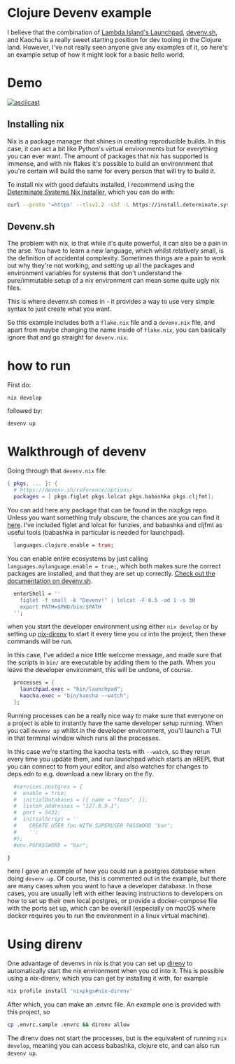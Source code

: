 # Clojure Devenv example

I believe that the combination of [Lambda Island's Launchpad](https://github.com/lambdaisland/launchpad), [devenv.sh](https://devenv.sh), and Kaocha is a really sweet starting position for dev tooling in the Clojure land. However, I've not really seen anyone give any examples of it, so here's an example setup of how it might look for a basic hello world.

# Demo
[![asciicast](https://asciinema.org/a/rKZXVq4GnexlkOryGMJXM3lw8.svg)](https://asciinema.org/a/rKZXVq4GnexlkOryGMJXM3lw8)

## Installing nix
Nix is a package manager that shines in creating reproducible builds. In this case, it can act a bit like Python's virtual environments but for everything you can ever want. The amount of packages that nix has supported is immense, and with nix flakes it's possible to build an environnment that you're certain will build the same for every person that will try to build it.

To install nix with good defaults installed, I recommend using the [Determinate Systems Nix Installer](https://zero-to-nix.com/concepts/nix-installer), which you can do with:

```bash
curl --proto '=https' --tlsv1.2 -sSf -L https://install.determinate.systems/nix | sh -s -- install
```

## Devenv.sh
The problem with nix, is that while it's quite powerful, it can also be a pain in the arse. You have to learn a new language, which whilst relatively small, is the definition of accidental complexity. Sometimes things are a pain to work out why they're not working, and setting up all the packages and environment variables for systems that don't understand the pure/immutable setup of a nix environment can mean some quite ugly nix files.

This is where devenv.sh comes in - it provides a way to use very simple syntax to just create what you want.

So this example includes both a `flake.nix` file and a `devenv.nix` file, and apart from maybe changing the name inside of `flake.nix`, you can basically ignore that and go straight for `devenv.nix`.

# how to run

First do:
```
nix develop
```

followed by:
```
devenv up
```

# Walkthrough of devenv
Going through that `devenv.nix` file:
```nix
{ pkgs, ... }: {
  # https://devenv.sh/reference/options/
  packages = [ pkgs.figlet pkgs.lolcat pkgs.babashka pkgs.cljfmt];
```
You can add here any package that can be found in the nixpkgs repo. Unless you want something truly obscure, the chances are you can find it [here](https://search.nixos.org/packages). I've included figlet and lolcat for funzies, and babashka and cljfmt as useful tools (babashka in particular is needed for launchpad).

```nix
  languages.clojure.enable = true;
```
You can enable entire ecosystems by just calling `languages.mylanguage.enable = true;`, which both makes sure the correct packages are installed, and that they are set up correctly. [Check out the documentation on devenv.sh](https://devenv.sh/languages/).

```nix
  enterShell = ''
    figlet -f small -k "Devenv!" | lolcat -F 0.5 -ad 1 -s 30
    export PATH=$PWD/bin:$PATH
  '';
```
when you start the developer environment using either `nix develop` or by setting up [nix-direnv](https://github.com/nix-community/nix-direnv) to start it every time you `cd` into the project, then these commands will be run. 

In this case, I've added a nice little welcome message, and made sure that the scripts in `bin/` are executable by adding them to the path. When you leave the developer environment, this will be undone, of course.

```nix
  processes = {
    launchpad.exec = "bin/launchpad";
    kaocha.exec = "bin/kaocha --watch";
  };
```
Running processes can be a really nice way to make sure that everyone on a project is able to instantly have the same developer setup running. When you call `devenv up` whilst in the developer environment, you'll launch a TUI in that terminal window which runs all the processes. 

In this case we're starting the kaocha tests with `--watch`, so they rerun every time you update them, and run launchpad which starts an nREPL that you can connect to from your editor, and also watches for changes to deps.edn to e.g. download a new library on the fly.

```nix
  #services.postgres = {
  #  enable = true;
  #  initialDatabases = [{ name = "foos"; }];
  #  listen_addresses = "127.0.0.1";
  #  port = 5432;
  #  initialScript = ''
  #    CREATE USER foo WITH SUPERUSER PASSWORD 'bar';
  #    '';
  #};
  #env.PGPASSWORD = "bar";

}
```
here I gave an example of how you could run a postgres database when doing `devenv up`. Of course, this is commented out in the example, but there are many cases when you want to have a developer database. In those cases, you are usually left with either leaving instructions to developers on how to set up their own local postgres, or provide a docker-compose file with the ports set up, which can be overkill (especially on macOS where docker requires you to run the environment in a linux virtual machine).


# Using direnv
One advantage of devenvs in nix is that you can set up [direnv](https://direnv.net/) to automatically start the nix environment when you cd into it. This is possible using a nix-direnv, which you can get by installing it with, for example

```bash
nix profile install 'nixpkgs#nix-direnv'
```

After which, you can make an .envrc file. An example one is provided with this project, so

```bash
cp .envrc.sample .envrc && direnv allow
```

The direnv does not start the processes, but is the equivalent of running `nix develop`, meaning you can access babashka, clojure etc, and can also run `devenv up`.
